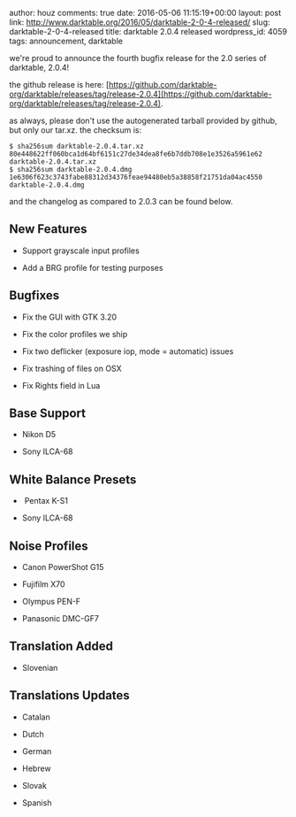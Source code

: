 author: houz
comments: true
date: 2016-05-06 11:15:19+00:00
layout: post
link: http://www.darktable.org/2016/05/darktable-2-0-4-released/
slug: darktable-2-0-4-released
title: darktable 2.0.4 released
wordpress_id: 4059
tags: announcement, darktable

we're proud to announce the fourth bugfix release for the 2.0 series of darktable, 2.0.4!

the github release is here: [https://github.com/darktable-org/darktable/releases/tag/release-2.0.4](https://github.com/darktable-org/darktable/releases/tag/release-2.0.4).

as always, please don't use the autogenerated tarball provided by github, but only our tar.xz. the checksum is:

    
    $ sha256sum darktable-2.0.4.tar.xz
    80e448622ff060bca1d64bf6151c27de34dea8fe6b7ddb708e1e3526a5961e62  darktable-2.0.4.tar.xz
    $ sha256sum darktable-2.0.4.dmg 
    1e6306f623c3743fabe88312d34376feae94480eb5a38858f21751da04ac4550  darktable-2.0.4.dmg


and the changelog as compared to 2.0.3 can be found below.


## New Features





 	
  * Support grayscale input profiles

 	
  * Add a BRG profile for testing purposes




## Bugfixes





 	
  * Fix the GUI with GTK 3.20

 	
  * Fix the color profiles we ship

 	
  * Fix two deflicker (exposure iop, mode = automatic) issues

 	
  * Fix trashing of files on OSX

 	
  * Fix Rights field in Lua




## Base Support





 	
  * Nikon D5

 	
  * Sony ILCA-68




## White Balance Presets





 	
  *  Pentax K-S1

 	
  * Sony ILCA-68




## Noise Profiles





 	
  * Canon PowerShot G15

 	
  * Fujifilm X70

 	
  * Olympus PEN-F

 	
  * Panasonic DMC-GF7




## Translation Added





 	
  * Slovenian




## Translations Updates





 	
  * Catalan

 	
  * Dutch

 	
  * German

 	
  * Hebrew

 	
  * Slovak

 	
  * Spanish


